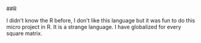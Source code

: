 ##R

I didn't know the R before, I don't like this language but it was fun
to do this micro project in R. 
It is a strange language. 
I have globalized for every square matrix. 
